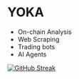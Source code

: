 # YOKA
* On-chain Analysis
* Web Scraping
* Trading bots
* AI Agents
  

[![GitHub Streak](https://streak-stats.demolab.com?user=yoka404&theme=highcontrast)](https://git.io/streak-stats)
